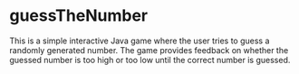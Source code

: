 # guessTheNumber
This is a simple interactive Java game where the user tries to guess a randomly generated number. The game provides feedback on whether the guessed number is too high or too low until the correct number is guessed.
